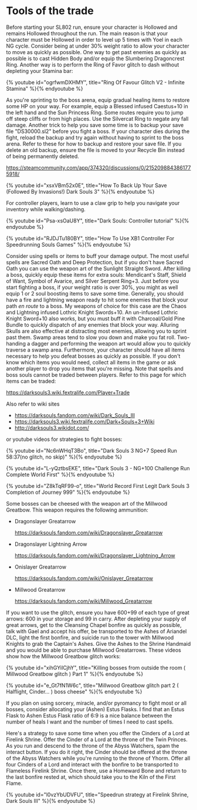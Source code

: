 # Tools of the trade

Before starting your SL802 run, ensure your character is Hollowed and remains
Hollowed throughout the run. The main reason is that your character must be
Hollowed in order to level up 5 times with Yoel in each NG cycle. Consider being
at under 30% weight ratio to allow your character to move as quickly as
possible. One way to get past enemies as quickly as possible is to cast Hidden
Body and/or equip the Slumbering Dragoncrest Ring. Another way is to perform the
Ring of Favor glitch to dash without depleting your Stamina bar:

{% youtube id="ogrfwmDXHMY", title="Ring Of Favour Glitch V2 - Infinite Stamina" %}{% endyoutube %}

As you're sprinting to the boss arena, equip gradual healing items to restore
some HP on your way. For example, equip a Blessed infused Caestus+10 in the left
hand and the Sun Princess Ring. Some routes require you to jump off steep cliffs
or from high places. Use the Silvercat Ring to negate any fall damage. Another
trick to help you save some time is to backup your save file "DS30000.sl2"
before you fight a boss. If your character dies during the fight, reload the
backup and try again without having to sprint to the boss arena. Refer to these
for how to backup and restore your save file. If you delete an old backup,
ensure the file is moved to your Recycle Bin instead of being permanently
deleted.

https://steamcommunity.com/app/374320/discussions/0/2152098843861775918/

{% youtube id="xsxVBm52x0E", title="How To Back Up Your Save (Followed By Invasions!) Dark Souls 3" %}{% endyoutube %}

For controller players, learn to use a claw grip to help you navigate your
inventory while walking/dashing.

{% youtube id="Psa-xsOaU8Y", title="Dark Souls: Controller tutorial" %}{% endyoutube %}

{% youtube id="RJDJTu180BY", title="How To Use XB1 Controller For Speedrunning Souls Games" %}{% endyoutube %}

Consider using spells or items to buff your damage output. The most useful
spells are Sacred Oath and Deep Protection, but if you don't have Sacred Oath
you can use the weapon art of the Sunlight Straight Sword. After killing a boss,
quickly equip these items for extra souls: Mendicant's Staff, Shield of Want,
Symbol of Avarice, and Silver Serpent Ring+3. Just before you start fighting a
boss, if your weight ratio is over 30%, you might as well equip 1 or 2 soul
boosting items to save some time. Generally, you should have a fire and
lightning weapon ready to hit some enemies that block your path _en route_ to a
boss. My weapons of choice for this case are the Chaos and Lightning infused
Lothric Knight Swords+10. An un-infused Lothric Knight Sword+10 also works, but
you must buff it with Charcoal/Gold Pine Bundle to quickly dispatch of any
enemies that block your way. Alluring Skulls are also effective at distracting
most enemies, allowing you to sprint past them. Swamp areas tend to slow you
down and make you fat roll. Two-handing a dagger and performing the weapon art
would allow you to quickly traverse a swamp area. Furthermore, your character
should have all items necessary to help you defeat bosses as quickly as
possible. If you don't know which items you would need, collect all items in the
game or ask another player to drop you items that you're missing. Note that
spells and boss souls cannot be traded between players. Refer to this page for
which items can be traded:

https://darksouls3.wiki.fextralife.com/Player+Trade

Also refer to wiki sites

-   https://darksouls.fandom.com/wiki/Dark_Souls_III
-   https://darksouls3.wiki.fextralife.com/Dark+Souls+3+Wiki
-   http://darksouls3.wikidot.com/

or youtube videos for strategies to fight bosses:

{% youtube id="Nc6nWHqT3Bo", title="Dark Souls 3 NG+7 Speed Run 58:37(no glitch, no skip)" %}{% endyoutube %}

{% youtube id="L-yQztbsEKE", title="Dark Souls 3 - NG+100 Challenge Run Complete World First" %}{% endyoutube %}

{% youtube id="Z8kTqRF99-o", title="World Record First Legit Dark Souls 3 Completion of Journey 999" %}{% endyoutube %}

Some bosses can be cheesed with the weapon art of the Millwood Greatbow. This
weapon requires the following ammunition:

-   Dragonslayer Greatarrow

    https://darksouls.fandom.com/wiki/Dragonslayer_Greatarrow

-   Dragonslayer Lightning Arrow

    https://darksouls.fandom.com/wiki/Dragonslayer_Lightning_Arrow

-   Onislayer Greatarrow

    https://darksouls.fandom.com/wiki/Onislayer_Greatarrow

-   Millwood Greatarrow

    https://darksouls.fandom.com/wiki/Millwood_Greatarrow

If you want to use the glitch, ensure you have 600+99 of each type of great
arrows: 600 in your storage and 99 in carry. After depleting your supply of
great arrows, get to the Cleansing Chapel bonfire as quickly as possible, talk
with Gael and accept his offer, be transported to the Ashes of Ariandel DLC,
light the first bonfire, and suicide run to the tower with Millwood Knights to
grab the Captain's Ashes. Give the Ashes to the Shrine Handmaid and you would be
able to purchase Millwood Greatarrows. These videos show how the Millwood
Greatbow glitch works:

{% youtube id="xihGYiICjhY", title="Killing bosses from outside the room ( Millwood Greatbow glitch ) Part 1" %}{% endyoutube %}

{% youtube id="e_Gt7fN1W6c", title="Millwood Greatbow glitch part 2 ( Halflight, Cinder... ) boss cheese" %}{% endyoutube %}

If you plan on using sorcery, miracle, and/or pyromancy to fight most or all
bosses, consider allocating your (Ashen) Estus Flasks. I find that an Estus
Flask to Ashen Estus Flask ratio of 6:9 is a nice balance between the number of
heals I want and the number of times I need to cast spells.

Here's a strategy to save some time when you offer the Cinders of a Lord at
Firelink Shrine. Offer the Cinder of a Lord at the throne of the Twin Princes.
As you run and descend to the throne of the Abyss Watchers, spam the interact
button. If you do it right, the Cinder should be offered at the throne of the
Abyss Watchers while you're running to the throne of Yhorm. Offer all four
Cinders of a Lord and interact with the bonfire to be transported to Flameless
Firelink Shrine. Once there, use a Homeward Bone and return to the last bonfire
rested at, which should take you to the Kiln of the First Flame.

{% youtube id="l0vzYbUDVFU", title="Speedrun strategy at Firelink Shrine, Dark Souls III" %}{% endyoutube %}
